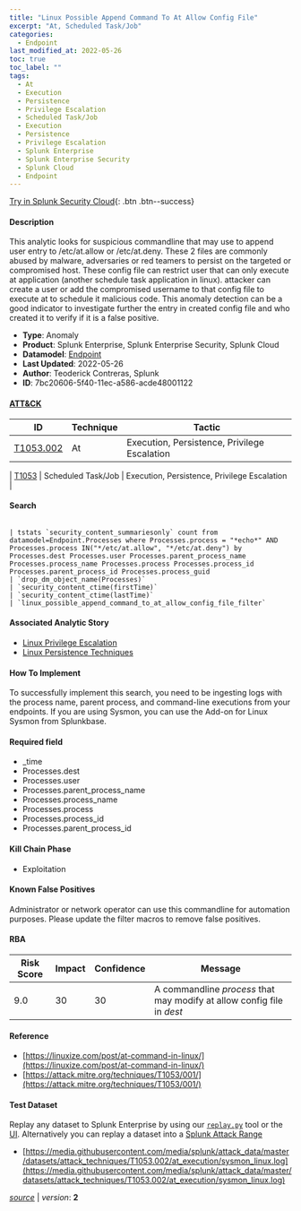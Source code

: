 ```yaml
---
title: "Linux Possible Append Command To At Allow Config File"
excerpt: "At, Scheduled Task/Job"
categories:
  - Endpoint
last_modified_at: 2022-05-26
toc: true
toc_label: ""
tags:
  - At
  - Execution
  - Persistence
  - Privilege Escalation
  - Scheduled Task/Job
  - Execution
  - Persistence
  - Privilege Escalation
  - Splunk Enterprise
  - Splunk Enterprise Security
  - Splunk Cloud
  - Endpoint
---
```




[Try in Splunk Security Cloud](https://www.splunk.com/en_us/cyber-security.html){: .btn .btn--success}

#### Description

This analytic looks for suspicious commandline that may use to append user entry to /etc/at.allow or /etc/at.deny. These 2 files are commonly abused by malware, adversaries or red teamers to persist on the targeted or compromised host. These config file can restrict user that can only execute at application (another schedule task application in linux). attacker can create a user or add the compromised username to that config file to execute at to schedule it malicious code. This anomaly detection can be a good indicator to investigate further the entry in created config file and who created it to verify if it is a false positive.

- **Type**: Anomaly
- **Product**: Splunk Enterprise, Splunk Enterprise Security, Splunk Cloud
- **Datamodel**: [Endpoint](https://docs.splunk.com/Documentation/CIM/latest/User/Endpoint)
- **Last Updated**: 2022-05-26
- **Author**: Teoderick Contreras, Splunk
- **ID**: 7bc20606-5f40-11ec-a586-acde48001122


#### [ATT&CK](https://attack.mitre.org/)

| ID          | Technique   | Tactic         |
| ----------- | ----------- |--------------- |
| [T1053.002](https://attack.mitre.org/techniques/T1053/002/) | At | Execution, Persistence, Privilege Escalation |

| [T1053](https://attack.mitre.org/techniques/T1053/) | Scheduled Task/Job | Execution, Persistence, Privilege Escalation |

#### Search

```

| tstats `security_content_summariesonly` count from datamodel=Endpoint.Processes where Processes.process = "*echo*" AND Processes.process IN("*/etc/at.allow", "*/etc/at.deny") by Processes.dest Processes.user Processes.parent_process_name Processes.process_name Processes.process Processes.process_id Processes.parent_process_id Processes.process_guid 
| `drop_dm_object_name(Processes)` 
| `security_content_ctime(firstTime)` 
| `security_content_ctime(lastTime)` 
| `linux_possible_append_command_to_at_allow_config_file_filter`
```

#### Associated Analytic Story
* [Linux Privilege Escalation](/stories/linux_privilege_escalation)
* [Linux Persistence Techniques](/stories/linux_persistence_techniques)


#### How To Implement
To successfully implement this search, you need to be ingesting logs with the process name, parent process, and command-line executions from your endpoints. If you are using Sysmon, you can use the Add-on for Linux Sysmon from Splunkbase.

#### Required field
* _time
* Processes.dest
* Processes.user
* Processes.parent_process_name
* Processes.process_name
* Processes.process
* Processes.process_id
* Processes.parent_process_id


#### Kill Chain Phase
* Exploitation


#### Known False Positives
Administrator or network operator can use this commandline for automation purposes. Please update the filter macros to remove false positives.


#### RBA

| Risk Score  | Impact      | Confidence   | Message      |
| ----------- | ----------- |--------------|--------------|
| 9.0 | 30 | 30 | A commandline $process$ that may modify at allow config file in $dest$ |




#### Reference

* [https://linuxize.com/post/at-command-in-linux/](https://linuxize.com/post/at-command-in-linux/)
* [https://attack.mitre.org/techniques/T1053/001/](https://attack.mitre.org/techniques/T1053/001/)



#### Test Dataset
Replay any dataset to Splunk Enterprise by using our [`replay.py`](https://github.com/splunk/attack_data#using-replaypy) tool or the [UI](https://github.com/splunk/attack_data#using-ui).
Alternatively you can replay a dataset into a [Splunk Attack Range](https://github.com/splunk/attack_range#replay-dumps-into-attack-range-splunk-server)

* [https://media.githubusercontent.com/media/splunk/attack_data/master/datasets/attack_techniques/T1053.002/at_execution/sysmon_linux.log](https://media.githubusercontent.com/media/splunk/attack_data/master/datasets/attack_techniques/T1053.002/at_execution/sysmon_linux.log)



[*source*](https://github.com/splunk/security_content/tree/develop/detections/endpoint/linux_possible_append_command_to_at_allow_config_file.yml) \| *version*: **2**
